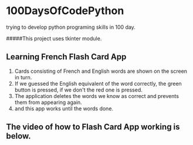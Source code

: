 # 100DaysOfCodePython
trying to develop python programing skills in 100 day.

#####This project uses tkinter module.

## Learning French Flash Card App 

1. Cards consisting of French and English words are shown on the screen in turn.
2. If we guessed the English equivalent of the word correctly, the green button is pressed, if we don't the red one is pressed.
3. The application deletes the words we know as correct and prevents them from appearing again.
4. and this app works until the words done.

## The video of how to Flash Card App working is below.
